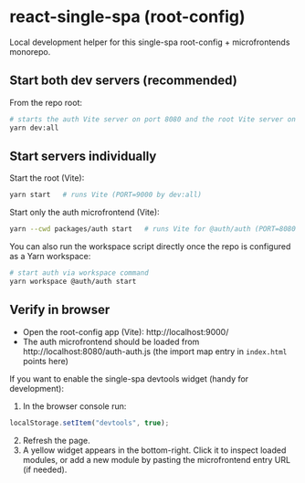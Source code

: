 # react-single-spa (root-config)

Local development helper for this single-spa root-config + microfrontends monorepo.

## Start both dev servers (recommended)

From the repo root:

```bash
# starts the auth Vite server on port 8080 and the root Vite server on port 9000
yarn dev:all
```

## Start servers individually

Start the root (Vite):

```bash
yarn start   # runs Vite (PORT=9000 by dev:all)
```

Start only the auth microfrontend (Vite):

```bash
yarn --cwd packages/auth start   # runs Vite for @auth/auth (PORT=8080 by dev:all)
```

You can also run the workspace script directly once the repo is configured as a Yarn workspace:

```bash
# start auth via workspace command
yarn workspace @auth/auth start
```

## Verify in browser

- Open the root-config app (Vite): http://localhost:9000/
- The auth microfrontend should be loaded from http://localhost:8080/auth-auth.js (the import map entry in `index.html` points here)

If you want to enable the single-spa devtools widget (handy for development):

1. In the browser console run:

```js
localStorage.setItem("devtools", true);
```

2. Refresh the page.
3. A yellow widget appears in the bottom-right. Click it to inspect loaded modules, or add a new module by pasting the microfrontend entry URL (if needed).
